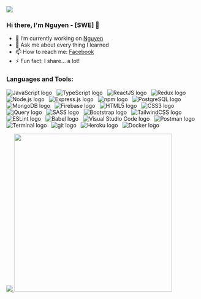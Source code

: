 <div align=left>
  <img src="https://i.imgur.com/cl1lPau.gif" />
</div>

### Hi there, I'm Nguyen - [SWE] 👋

- 🔭 I’m currently working on [Nguyen]
- 💬 Ask me about every thing I learned
- 📫 How to reach me: [Facebook]
- ⚡ Fun fact: I share... a lot!


### Languages and Tools:
<span><img src="https://img.shields.io/badge/JavaScript-323330?style=for-the-badge&logo=javascript&logoColor=F7DF1E" alt="JavaScript logo" title="JavaScript" /></span>
&nbsp;
<span><img src="https://img.shields.io/badge/TypeScript-007ACC?style=for-the-badge&logo=typescript&logoColor=white" alt="TypeScript logo" title="TypeScript" /></span>
&nbsp;
<span><img src="https://img.shields.io/badge/React-20232A?style=for-the-badge&logo=react&logoColor=61DAFB" alt="ReactJS logo" title="ReactJS" /></span>
&nbsp;
<span><img src="https://img.shields.io/badge/Redux-593D88?style=for-the-badge&logo=redux&logoColor=white" alt="Redux logo" title="Redux" /></span>
&nbsp;
<span><img src="https://img.shields.io/badge/Node.js-339933?style=for-the-badge&logo=nodedotjs&logoColor=white" alt="Node.js logo" title="Node.js" /></span>
&nbsp;
<span><img src="https://img.shields.io/badge/Express.js-000000?style=for-the-badge&logo=express&logoColor=white" alt="Express.js logo" title="Express.js" /></span>
&nbsp;
<span><img src="https://img.shields.io/badge/npm-CB3837?style=for-the-badge&logo=npm&logoColor=white" alt="npm logo" title="npm" /></span>
&nbsp;
<span><img src="https://img.shields.io/badge/PostgreSQL-316192?style=for-the-badge&logo=postgresql&logoColor=white" alt="PostgreSQL logo" title="PostgreSQL" /></span>
&nbsp;
<span><img src="https://img.shields.io/badge/MongoDB-4EA94B?style=for-the-badge&logo=mongodb&logoColor=white" alt="MongoDB logo" title="MongoDB" /></span>
&nbsp;
<span><img src="https://img.shields.io/badge/firebase-ffca28?style=for-the-badge&logo=firebase&logoColor=black" alt="Firebase logo" title="Firebase" /></span>
&nbsp;
<span><img src="https://img.shields.io/badge/HTML5-E34F26?style=for-the-badge&logo=html5&logoColor=white" alt="HTML5 logo" title="HTML5" /></span>
&nbsp;
<span><img src="https://img.shields.io/badge/CSS3-1572B6?style=for-the-badge&logo=css3&logoColor=white" alt="CSS3 logo" title="CSS3" /></span>
&nbsp;
<span><img src="https://img.shields.io/badge/jQuery-0769AD?style=for-the-badge&logo=jquery&logoColor=white" alt="jQuery logo" title="jQuery" /></span>
&nbsp;
<span><img src="https://img.shields.io/badge/Sass-CC6699?style=for-the-badge&logo=sass&logoColor=white" alt="SASS logo" title="SASS" /></span>
&nbsp;
<span><img src="https://img.shields.io/badge/Bootstrap-563D7C?style=for-the-badge&logo=bootstrap&logoColor=white" alt="Bootstrap logo" title="Bootstrap" /></span>
&nbsp;
<span><img src="https://img.shields.io/badge/Tailwind_CSS-38B2AC?style=for-the-badge&logo=tailwind-css&logoColor=white" alt="TailwindCSS logo" title="TailwindCSS" /></span>
&nbsp;
<span><img src="https://img.shields.io/badge/eslint-3A33D1?style=for-the-badge&logo=eslint&logoColor=white" alt="ESLint logo" title="ESLint" /></span>
&nbsp;
<span><img src="https://img.shields.io/badge/Babel-F9DC3E?style=for-the-badge&logo=babel&logoColor=white" alt="Babel logo" title="Babel" /></span>
&nbsp;
<span><img src="https://img.shields.io/badge/Visual_Studio_Code-0078D4?style=for-the-badge&logo=visual%20studio%20code&logoColor=white" alt="Visual Studio Code logo" title="Visual Studio Code" /></span>
&nbsp;
<span><img src="https://img.shields.io/badge/Postman-FF6C37?style=for-the-badge&logo=Postman&logoColor=white" alt="Postman logo" title="Postman" /></span>
&nbsp;
<span><img src="https://img.shields.io/badge/terminal-4D4D4D?style=for-the-badge&logo=windows%20terminal&logoColor=white" alt="Terminal logo" title="Terminal" /></span>
&nbsp;
<span><img src="https://img.shields.io/badge/GIT-E44C30?style=for-the-badge&logo=git&logoColor=white" alt="git logo" title="git" /></span>
&nbsp;
<span><img src="https://img.shields.io/badge/Heroku-430098?style=for-the-badge&logo=heroku&logoColor=white" alt="Heroku logo" title="Heroku" /></span>
&nbsp;
<span><img src="https://img.shields.io/badge/Docker-2CA5E0?style=for-the-badge&logo=docker&logoColor=white" alt="Docker logo" title="Docker" /></span>
&nbsp;
<br>

<div align=left>
  <a href="#">
    <img src="https://github-readme-stats.vercel.app/api?username=nguy3n47&layout=compact&show_icons=true&hide_border=true" />
  </a>
  <a href="#">
    <img width="412" src="https://github-readme-stats.vercel.app/api/top-langs/?username=nguy3n47&layout=compact&hide_border=true" />
  </a>
</div>

[Nguyen]: https://github.com/nguy3n47
[Facebook]: https://fb.me/nguy3n47

<!--
**nguy3n47/nguy3n47** is a ✨ _special_ ✨ repository because its `README.md` (this file) appears on your GitHub profile.

Here are some ideas to get you started:

- 🔭 I’m currently working on ...
- 🌱 I’m currently learning ...
- 👯 I’m looking to collaborate on ...
- 🤔 I’m looking for help with ...
- 💬 Ask me about ...
- 📫 How to reach me: ...
- 😄 Pronouns: ...
- ⚡ Fun fact: ...
-->

<!-- <img src="https://github-readme-stats.vercel.app/api/top-langs/?username=nguy3n47&layout=compact" />
